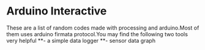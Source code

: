 # Arduino Interactive

These are a list of random codes made with processing and arduino.Most of them uses arduino firmata protocol.You may find the 
following two tools very helpful
 **- a simple data logger
 **- sensor data graph
